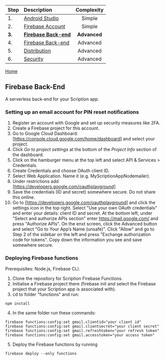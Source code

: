 
|Step  | Description | Complexity
| :--- | :---         |     :---:   
|1. |[Android Studio](https://github.com/scriptionapp/scriptionpage1/android-studio)  | Simple
|2. |[Firebase Account](https://github.com/scriptionapp/scriptionpage1/firebase-account) | Simple
|**3.** |[**Firebase Back-end**](https://github.com/scriptionapp/scriptionpage1/firebase-backend) | **Advanced**
|4. |[Firebase Back-end](https://github.com/scriptionapp/scriptionpage1/firebase-backend) | Advanced
|5. |[Distribution](https://github.com/scriptionapp/scriptionpage1/distribution) | Advanced
|6. |[Security](https://github.com/scriptionapp/scriptionpage1/secure-scription) | Advanced
[Home](https://github.com/scriptionapp/scriptionpage1/)

## Firebase Back-End 
A serverless back-end for your Scription app.

### Setting up an email account for PIN reset notifications
1. Register an account with Google and set up security measures like 2FA.
2. Create a Firebase project for this account.
3. Go to Google Cloud Dashboard: [https://console.cloud.google.com/home/dashboard] and select your project.
4. Click *Go to project settings* at the bottom of the *Project Info* section of the dashboard.
5. Click on the hamburger menu at the top left and select API & Services > Credentials.
6. Create Credentials and choose OAuth client ID.
7. Select Web Application. Name it (e.g. MyScriptionAppNodemailer). 
8. Under restrictions add [https://developers.google.com/oauthplayground]
9. Save the credentials (ID and secret) somewhere secure. Do not share this online.
10. Go to [https://developers.google.com/oauthplayground] and click the settings icon in the top right. Select "Use your own OAuth credentials" and enter your details: client ID and secret. At the bottom left, under "Select and authorize APIs section" enter https://mail.google.com/ and press "Authorize APIs". On the enxt screen, click the Advanced button and select "Go to Your App’s Name (unsafe)". Click "Allow" and go to Step 2 of the sidebar on the left and press "Exchange authorization code for tokens". Copy down the information you see and save somewhere secure.


### Deploying Firebase functions
Prerequisites: Node.js, Firebase CLI.

1. Clone the repository for Scription Firebase Functions.
2. Initialise a Firebase project there (firebase init and select the Firebase project that your Scription app is associated with).
3. cd to folder "functions" and run: 
```
npm install
```
4. In the same folder run these commands:
```
firebase functions:config:set gmail.clientid="your client id"
firebase functions:config:set gmail.clientsecret="your client secret"
firebase functions:config:set gmail.refreshtoken="your refresh token"
firebase functions:config:set gmail.accesstoken="your access token"
```
5. Deploy the Firebase functions by running 
```
firebase deploy --only functions
```
